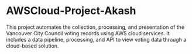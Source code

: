 # AWSCloud-Project-Akash
This project automates the collection, processing, and presentation of the Vancouver City Council voting records using AWS cloud services. It includes a data pipeline, processing, and API to view voting data through a cloud-based solution.

